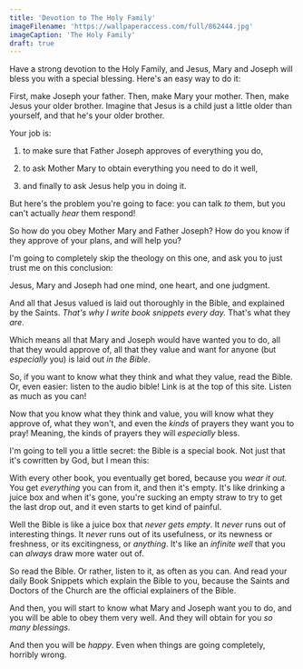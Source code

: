 ```yaml
---
title: 'Devotion to The Holy Family'
imageFilename: 'https://wallpaperaccess.com/full/862444.jpg'
imageCaption: 'The Holy Family'
draft: true
---
```


Have a strong devotion to the Holy Family, and Jesus, Mary and Joseph will bless you with a special blessing. Here's an easy way to do it:

First, make Joseph your father. Then, make Mary your mother. Then, make Jesus your older brother. Imagine that Jesus is a child just a little older than yourself, and that he's your older brother.

Your job is:

1. to make sure that Father Joseph approves of everything you do,

2. to ask Mother Mary to obtain everything you need to do it well,

3. and finally to ask Jesus help you in doing it.

But here's the problem you're going to face: you can talk *to* them, but you can't actually *hear* them respond!

So how do you obey Mother Mary and Father Joseph? How do you know if they approve of your plans, and will help you?

I'm going to completely skip the theology on this one, and ask you to just trust me on this conclusion:

Jesus, Mary and Joseph had one mind, one heart, and one judgment.

And all that Jesus valued is laid out thoroughly in the Bible, and explained by the Saints. *That's why I write book snippets every day.* That's what they *are*.

Which means all that Mary and Joseph would have wanted you to do, all that they would approve of, all that they value and want for anyone (but *especially* you) is laid out *in the Bible*.

So, if you want to know what they think and what they value, read the Bible. Or, even easier: listen to the audio bible! Link is at the top of this site. Listen as much as you can!

Now that you know what they think and value, you will know what they approve of, what they won't, and even the *kinds* of prayers they want you to pray! Meaning, the kinds of prayers they will *especially* bless.

I'm going to tell you a little secret: the Bible is a special book. Not just that it's cowritten by God, but I mean this:

With every other book, you eventually get bored, because you *wear it out.* You get *everything* you can from it, and then it's empty. It's like drinking a juice box and when it's gone, you're sucking an empty straw to try to get the last drop out, and it even starts to get kind of painful.

Well the Bible is like a juice box that *never gets empty*. It *never* runs out of interesting things. It *never* runs out of its usefulness, or its newness or freshness, or its excitingness, or *anything*. It's like an *infinite well* that you can *always* draw more water out of.

So read the Bible. Or rather, listen to it, as often as you can. And read your daily Book Snippets which explain the Bible to you, because the Saints and Doctors of the Church are the official explainers of the Bible.

And then, you will start to know what Mary and Joseph want you to do, and you will be able to obey them very well. And they will obtain for you *so many blessings.*

And then you will be *happy*. Even when things are going completely, horribly wrong.
